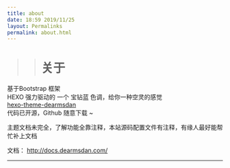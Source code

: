 ```yaml
---
title: about
date: 18:59 2019/11/25
layout: Permalinks
permalink: about.html
---
```




>> # 关于  

基于Bootstrap 框架  
HEXO 强力驱动的 一个  宝钻蓝 色调，给你一种空灵的感觉  
  [hexo-theme-dearmsdan](https://github.com/ZHD99/hexo-theme-dearmsdan)  
代码已开源，Github 随意下载 ~

主题文档未完全，了解功能全靠注释，本站源码配置文件有注释，有缘人最好能帮忙补上文档

文档： http://docs.dearmsdan.com/

  









------

